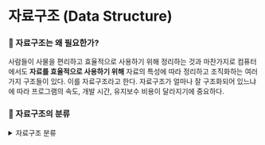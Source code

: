 # 자료구조 (Data Structure)

### :pushpin: 자료구조는 왜 필요한가?
사람들이 사물을 편리하고 효율적으로 사용하기 위해 정리하는 것과 마찬가지로 컴퓨터에서도 **자료를 효율적으로 사용하기 위해** 자료의 특성에 따라 정리하고 조직화하는 여러 가지 구조들이 있다. 이를 자료구조라고 한다.
자료구조가 얼마나 잘 구조화되어 있느냐에 따라 프로그램의 속도, 개발 시간, 유지보수 비용이 달라지기에 중요하다.

### :pushpin: 자료구조의 분류

<details markdown="1">
<summary>자료구조 분류</summary>

* **단순구조**
   * 정수
   * 실수
   * 문자
   * 문자열

* **선형구조**
   * 리스트
   * 연결리스트
      * 단순 연결리스트
      * 이중 연결리스트
      * 원형 연결리스트
   * 스택
   * 큐
   * 데크

* **비선형구조**
   * 트리
      * 일반트리
      * 이진트리
   * 그래프
      * 방향그래프
      * 무방향그래프

* **파일구조**
   * 순차파일
   * 색인파일
   * 직접파일

</details>
